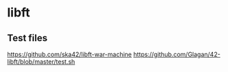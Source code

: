 # libft

## Test files
https://github.com/ska42/libft-war-machine
https://github.com/Glagan/42-libft/blob/master/test.sh
